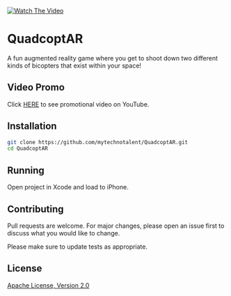 [![Watch The Video](https://img.youtube.com/vi/oA4XCJ1cK44/maxresdefault.jpg)](https://youtu.be/oA4XCJ1cK44)

# QuadcoptAR
A fun augmented reality game where you get to shoot down two different kinds of bicopters that exist within your space!

## Video Promo
Click [HERE](https://youtu.be/oA4XCJ1cK44) to see promotional video on YouTube.

## Installation
```bash
git clone https://github.com/mytechnotalent/QuadcoptAR.git
cd QuadcoptAR
```

## Running

Open project in Xcode and load to iPhone.

## Contributing

Pull requests are welcome. For major changes, please open an issue first to discuss what you would like to change.

Please make sure to update tests as appropriate.

## License
[Apache License, Version 2.0](https://www.apache.org/licenses/LICENSE-2.0)
